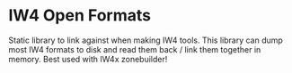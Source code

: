 # IW4 Open Formats

Static library to link against when making IW4 tools.
This library can dump most IW4 formats to disk and read them back / link them together in memory.
Best used with IW4x zonebuilder! 
